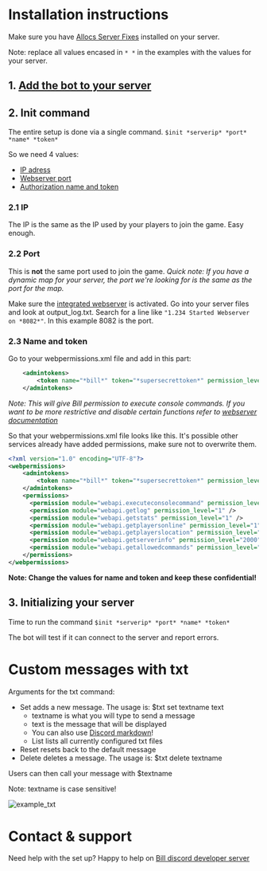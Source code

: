 # Installation instructions

Make sure you have [Allocs Server Fixes](https://7dtd.illy.bz/wiki) installed on your server.

Note: replace all values encased in `* *` in the examples with the values for your server.

## 1. [Add the bot to your server](https://discordapp.com/oauth2/authorize?client_id=340416036610244609&scope=bot&permissions=117760)

## 2. Init command

The entire setup is done via a single command.
`$init *serverip* *port* *name* *token* `

So we need 4 values:
   - [IP adress](###-2.1-IP)
   - [Webserver port](###-2.2-Port)
   - [Authorization name and token](###-2.3-Name-and-token)

### 2.1 IP
The IP is the same as the IP used by your players to join the game. Easy enough.

### 2.2 Port
This is **not** the same port used to join the game.
*Quick note: If you have a dynamic map for your server, the port we're looking for is the same as the port for the map.*

Make sure the [integrated webserver](https://7dtd.illy.bz/wiki/Integrated%20Webserver) is activated. Go into your server files and look at output_log.txt. Search for a line like `"1.234 Started Webserver on *8082*"`. In this example 8082 is the port.

### 2.3 Name and token

Go to your webpermissions.xml file  and add in this part:

```xml
    <admintokens>
        <token name="*bill*" token="*supersecrettoken*" permission_level="0" />
    </admintokens>
```

*Note: This will give Bill permission to execute console commands. If you want to be more restrictive and disable certain functions refer to [webserver documentation](https://7dtd.illy.bz/wiki/Integrated%20Webserver#Permissions)*

So that your webpermissions.xml file looks like this. It's possible other services already have added permissions, make sure not to overwrite them.

```xml
<?xml version="1.0" encoding="UTF-8"?>
<webpermissions>
    <admintokens>
        <token name="*bill*" token="*supersecrettoken*" permission_level="0" />
    </admintokens>
    <permissions>
      <permission module="webapi.executeconsolecommand" permission_level="1" />
      <permission module="webapi.getlog" permission_level="1" />
      <permission module="webapi.getstats" permission_level="1" />
      <permission module="webapi.getplayersonline" permission_level="1" />
      <permission module="webapi.getplayerslocation" permission_level="1" />
      <permission module="webapi.getserverinfo" permission_level="2000" />
      <permission module="webapi.getallowedcommands" permission_level="2000" />
    </permissions>
</webpermissions>
```

**Note: Change the values for name and token and keep these confidential!**

## 3. Initializing your server

Time to run the command
`$init *serverip* *port* *name* *token* `

The bot will test if it can connect to the server and report errors.


# Custom messages with txt

Arguments for the txt command:
- Set adds a new message. The usage is: $txt set textname text
  - textname is what you will type to send a message
  - text is the message that will be displayed
  - You can also use [Discord markdown](https://support.discordapp.com/hc/en-us/articles/210298617-Markdown-Text-101-Chat-Formatting-Bold-Italic-Underline-)!
  - List lists all currently configured txt files
- Reset resets back to the default message
- Delete deletes a message. The usage is: $txt delete textname

Users can then call your message with $textname

Note: textname is case sensitive!

![example_txt](http://imgur.com/ntOXWoM.png "Example for txt config")

# Contact & support

Need help with the set up? Happy to help on [Bill discord developer server](https://discordapp.com/invite/kuDJG6e)
